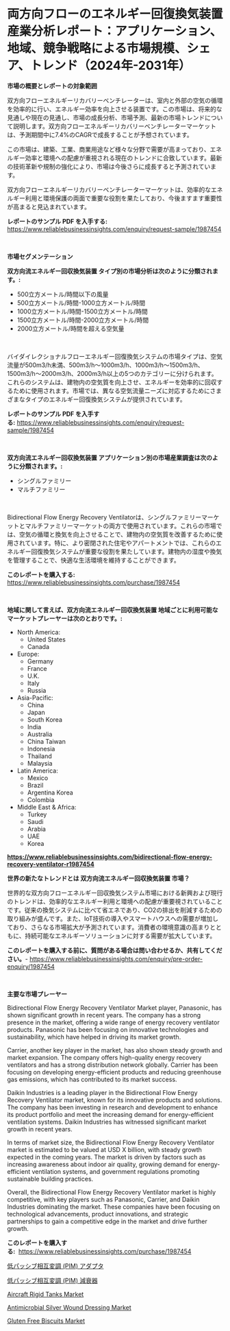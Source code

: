 <p><h1>両方向フローのエネルギー回復換気装置産業分析レポート：アプリケーション、地域、競争戦略による市場規模、シェア、トレンド（2024年-2031年）</h1></p><p><strong>市場の概要とレポートの対象範囲</strong></p>
<p><p>双方向フローエネルギーリカバリーベンチレーターは、室内と外部の空気の循環を効率的に行い、エネルギー効率を向上させる装置です。この市場は、将来的な見通しや現在の見通し、市場の成長分析、市場予測、最新の市場トレンドについて説明します。双方向フローエネルギーリカバリーベンチレーターマーケットは、予測期間中に7.4%のCAGRで成長することが予想されています。</p><p>この市場は、建築、工業、商業用途など様々な分野で需要が高まっており、エネルギー効率と環境への配慮が重視される現在のトレンドに合致しています。最新の技術革新や規制の強化により、市場は今後さらに成長すると予測されています。</p><p>双方向フローエネルギーリカバリーベンチレーターマーケットは、効率的なエネルギー利用と環境保護の両面で重要な役割を果たしており、今後ますます重要性が高まると見込まれています。</p></p>
<p><strong>レポートのサンプル PDF を入手する:</strong> <a href="https://www.reliablebusinessinsights.com/enquiry/request-sample/1987454">https://www.reliablebusinessinsights.com/enquiry/request-sample/1987454</a></p>
<p>&nbsp;</p>
<p><strong>市場セグメンテーション</strong></p>
<p><strong>双方向流エネルギー回収換気装置 タイプ別の市場分析は次のように分類されます。:</strong></p>
<p><ul><li>500立方メートル/時間以下の風量</li><li>500立方メートル/時間-1000立方メートル/時間</li><li>1000立方メートル/時間-1500立方メートル/時間</li><li>1500立方メートル/時間-2000立方メートル/時間</li><li>2000立方メートル/時間を超える空気量</li></ul></p>
<p>&nbsp;</p>
<p><p>バイダイレクショナルフローエネルギー回復換気システムの市場タイプは、空気流量が500m3/h未満、500m3/h〜1000m3/h、1000m3/h〜1500m3/h、1500m3/h〜2000m3/h、2000m3/h以上の5つのカテゴリーに分けられます。これらのシステムは、建物内の空気質を向上させ、エネルギーを効率的に回収するために使用されます。市場では、異なる空気流量ニーズに対応するためにさまざまなタイプのエネルギー回復換気システムが提供されています。</p></p>
<p><strong>レポートのサンプル PDF を入手する:</strong>&nbsp;<a href="https://www.reliablebusinessinsights.com/enquiry/request-sample/1987454">https://www.reliablebusinessinsights.com/enquiry/request-sample/1987454</a></p>
<p>&nbsp;</p>
<p><strong> 双方向流エネルギー回収換気装置 アプリケーション別の市場産業調査は次のように分類されます。:</strong></p>
<p><ul><li>シングルファミリー</li><li>マルチファミリー</li></ul></p>
<p>&nbsp;</p>
<p><p>Bidirectional Flow Energy Recovery Ventilatorは、シングルファミリーマーケットとマルチファミリーマーケットの両方で使用されています。これらの市場では、空気の循環と換気を向上させることで、建物内の空気質を改善するために使用されています。特に、より密閉された住宅やアパートメントでは、これらのエネルギー回復換気システムが重要な役割を果たしています。建物内の湿度や換気を管理することで、快適な生活環境を維持することができます。</p></p>
<p><strong>このレポートを購入する:</strong>&nbsp; <a href="https://www.reliablebusinessinsights.com/purchase/1987454">https://www.reliablebusinessinsights.com/purchase/1987454</a></p>
<p>&nbsp;</p>
<p><strong>地域に関して言えば、双方向流エネルギー回収換気装置 地域ごとに利用可能なマーケットプレーヤーは次のとおりです。:</strong></p>
<p><ul>
    <li>
        North America:
        <ul>
            <li>United States</li>
            <li>Canada</li>
        </ul>
    </li>
    <li>
        Europe:
        <ul>
            <li>Germany</li>
            <li>France</li>
            <li>U.K.</li>
            <li>Italy</li>
            <li>Russia</li>
        </ul>
    </li>
    <li>
        Asia-Pacific:
        <ul>
            <li>China</li>
            <li>Japan</li>
            <li>South Korea</li>
            <li>India</li>
            <li>Australia</li>
            <li>China Taiwan</li>
            <li>Indonesia</li>
            <li>Thailand</li>
            <li>Malaysia</li>
        </ul>
    </li>
    <li>
        Latin America:
        <ul>
            <li>Mexico</li>
            <li>Brazil</li>
            <li>Argentina Korea</li>
            <li>Colombia</li>
        </ul>
    </li>
    <li>
        Middle East & Africa:
        <ul>
            <li>Turkey</li>
            <li>Saudi</li>
            <li>Arabia</li>
            <li>UAE</li>
            <li>Korea</li>
        </ul>
    </li>
    </ul></p>
<p><strong><a href="https://www.reliablebusinessinsights.com/bidirectional-flow-energy-recovery-ventilator-r1987454">https://www.reliablebusinessinsights.com/bidirectional-flow-energy-recovery-ventilator-r1987454</a></strong>&nbsp;</p>
<p><strong>世界の新たなトレンドとは 双方向流エネルギー回収換気装置 市場？</strong></p>
<p><p>世界的な双方向フローエネルギー回収換気システム市場における新興および現行のトレンドは、効率的なエネルギー利用と環境への配慮が重要視されていることです。従来の換気システムに比べて省エネであり、CO2の排出を削減するための取り組みが盛んです。また、IoT技術の導入やスマートハウスへの需要が増加しており、さらなる市場拡大が予測されています。消費者の環境意識の高まりとともに、持続可能なエネルギーソリューションに対する需要が拡大しています。</p></p>
<p><strong>このレポートを購入する前に、質問がある場合は問い合わせるか、共有してください。</strong>- <a href="https://www.reliablebusinessinsights.com/enquiry/pre-order-enquiry/1987454">https://www.reliablebusinessinsights.com/enquiry/pre-order-enquiry/1987454</a></p>
<p>&nbsp;</p>
<p><strong>主要な市場プレーヤー</strong></p>
<p><p>Bidirectional Flow Energy Recovery Ventilator Market player, Panasonic, has shown significant growth in recent years. The company has a strong presence in the market, offering a wide range of energy recovery ventilator products. Panasonic has been focusing on innovative technologies and sustainability, which have helped in driving its market growth.</p><p>Carrier, another key player in the market, has also shown steady growth and market expansion. The company offers high-quality energy recovery ventilators and has a strong distribution network globally. Carrier has been focusing on developing energy-efficient products and reducing greenhouse gas emissions, which has contributed to its market success.</p><p>Daikin Industries is a leading player in the Bidirectional Flow Energy Recovery Ventilator market, known for its innovative products and solutions. The company has been investing in research and development to enhance its product portfolio and meet the increasing demand for energy-efficient ventilation systems. Daikin Industries has witnessed significant market growth in recent years.</p><p>In terms of market size, the Bidirectional Flow Energy Recovery Ventilator market is estimated to be valued at USD X billion, with steady growth expected in the coming years. The market is driven by factors such as increasing awareness about indoor air quality, growing demand for energy-efficient ventilation systems, and government regulations promoting sustainable building practices.</p><p>Overall, the Bidirectional Flow Energy Recovery Ventilator market is highly competitive, with key players such as Panasonic, Carrier, and Daikin Industries dominating the market. These companies have been focusing on technological advancements, product innovations, and strategic partnerships to gain a competitive edge in the market and drive further growth.</p></p>
<p><strong>このレポートを購入する:</strong>&nbsp;&nbsp;<a href="https://www.reliablebusinessinsights.com/purchase/1987454">https://www.reliablebusinessinsights.com/purchase/1987454</a></p>
<p><p><a href="https://github.com/BrionnaBoyle/Market-Research-Report-List-1/blob/main/3404417118258.md">低パッシブ相互変調 (PIM) アダプタ</a></p><p><a href="https://github.com/RudyBoyer2017/Market-Research-Report-List-1/blob/main/2516916118257.md">低パッシブ相互変調 (PIM) 減衰器</a></p><p><a href="https://github.com/amirvaghari/Market-Research-Report-List-1/blob/main/aircraft-rigid-tanks-market.md">Aircraft Rigid Tanks Market</a></p><p><a href="https://github.com/janetchuadff364/Market-Research-Report-List-1/blob/main/antimicrobial-silver-wound-dressing-market.md">Antimicrobial Silver Wound Dressing Market</a></p><p><a href="https://issuu.com/reportprime-2/docs/gluten-free-biscuits-market-size-2030.pptx">Gluten Free Biscuits Market</a></p></p>